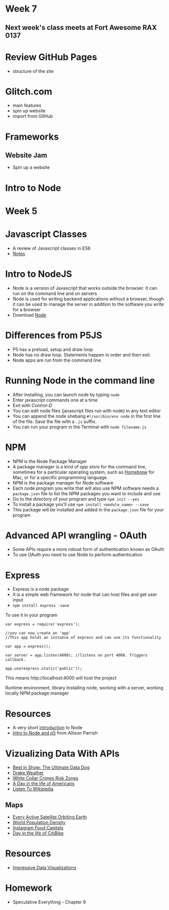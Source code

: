 # Week 7

## Next week's class meets at Fort Awesome RAX 0137

# Review GitHub Pages
- structure of the site

# Glitch.com

- main features
- spin up website
- import from GitHub

# Frameworks

## Website Jam

- Spin up a website

# Intro to Node

# Week 5

# Javascript Classes
* A review of Javascript classes in ES6
* [Notes](intro-to-classes-in-ES6.md)

# Intro to NodeJS
* Node is a version of Javascript that works outside the browser. It can run on the command line and on servers
* Node is used for writing backend applications without a browser, though it can be used to manage the server in addition to the software you write for a browser
* Download [Node](https://nodejs.org/en/)

# Differences from P5JS
* P5 has a preload, setup and draw loop
* Node has no draw loop. Statements happen in order and then exit.
* Node apps are run from the command line

# Running Node in the command line
* After installing, you can launch node by typing ```node```
* Enter javascript commands one at a time
* Exit with *Control-D*
* You can edit node files (javascript files run with node) in any text editor
* You can append the node shebang ```#!/usr/bin/env node``` in the first line of the file. Save the file with a ```.js``` suffix.
* You can run your program in the Terminal with ```node filename.js```

# NPM
* NPM is the Node Package Manager
* A package manager is a kind of *app store* for the command line, sometimes for a particular operating system, such as [Homebrew](http://brew.sh) for Mac, or for a specific programming language.
* NPM is the package manager for Node software
* Each node program you write that will also use NPM software needs a ```package.json``` file to list the NPM packages you want to include and use
* Go to the directory of your program and type ```npm init --yes```
* To install a package you'll use ```npm install <module_name> --save```
* This package will be installed and added in the ```package.json``` file for your program

# Advanced API wrangling - OAuth

* Some APIs require a more robust form of authentication known as OAuth
* To use OAuth you need to use Node to perform authentication

# Express

* Express is a node package
* It is a simple web framework for node that can host files and get user input
* ```npm install express -save```

To use it in your program

```
var express = require('express');

//you can now create an 'app'
//This app holds an instance of express and can use its functionality

var app = express();

var server = app.listen(4000); //listens on port 4000. Triggers callback.

app.use(express.static('public'));
```

This means http://localhost:4000 will host the project

Runtime environment, library
Installing node, working with a server, working locally
NPM package manager

# Resources

* A very short [introduction](https://glitch.com/edit/#!/first-app-node?path=README.md:1:0) to Node
* [Intro to Node and p5](https://creative-coding.decontextualize.com/node/) from Allison Parrish

# Vizualizing Data With APIs

* [Best in Show: The Ultimate Data Dog](https://informationisbeautiful.net/visualizations/best-in-show-whats-the-top-data-dog/)
* [Drake Weather](https://vimeo.com/84629790)
* [White Collar Crimes Risk Zones](https://whitecollar.thenewinquiry.com/#dr5rukp)
* [A Day in the life of Americans](http://flowingdata.com/2015/12/15/a-day-in-the-life-of-americans/)
* [Listen To Wikipedia](http://listen.hatnote.com/)

## Maps
* [Every Active Satellite Orbiting Earth](https://qz.com/296941/interactive-graphic-every-active-satellite-orbiting-earth/)
* [World Population Density](http://luminocity3d.org/WorldPopDen/#3/24.37/-23.73)
* [Instagram Food Capitals](https://cewe-photoworld.com/instagram-food-capitals/)
* [Day in the life of CitiBike](http://toddwschneider.com/posts/a-tale-of-twenty-two-million-citi-bikes-analyzing-the-nyc-bike-share-system/)

# Resources
* [Impressive Data Visualizations](https://www.maptive.com/17-impressive-data-visualization-examples-need-see/)

# Homework
- Speculative Everything - Chapter 9
